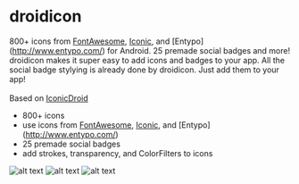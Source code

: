 droidicon
=========
800+ icons from [FontAwesome](http://fontawesome.io/), [Iconic](https://useiconic.com/open/), and [Entypo] (http://www.entypo.com/) for Android. 25 premade social badges and more! droidicon makes it super easy to add icons and badges to your app. All the social badge stylying is already done by droidicon. Just add them to your app!
<br>
<br>
Based on [IconicDroid](https://github.com/atermenji/IconicDroid)

* 800+ icons
* use icons from [FontAwesome](http://fontawesome.io/), [Iconic](https://useiconic.com/open/), and [Entypo] (http://www.entypo.com/)
* 25 premade social badges
* add strokes, transparency, and ColorFilters to icons

![alt text](https://github.com/theDazzler/droidicon/blob/master/screenshots/screen1_framed.png)
![alt text](https://github.com/theDazzler/droidicon/blob/master/screenshots/screen2_framed.png)
![alt text](https://github.com/theDazzler/droidicon/blob/master/screenshots/screen3_framed.png)
